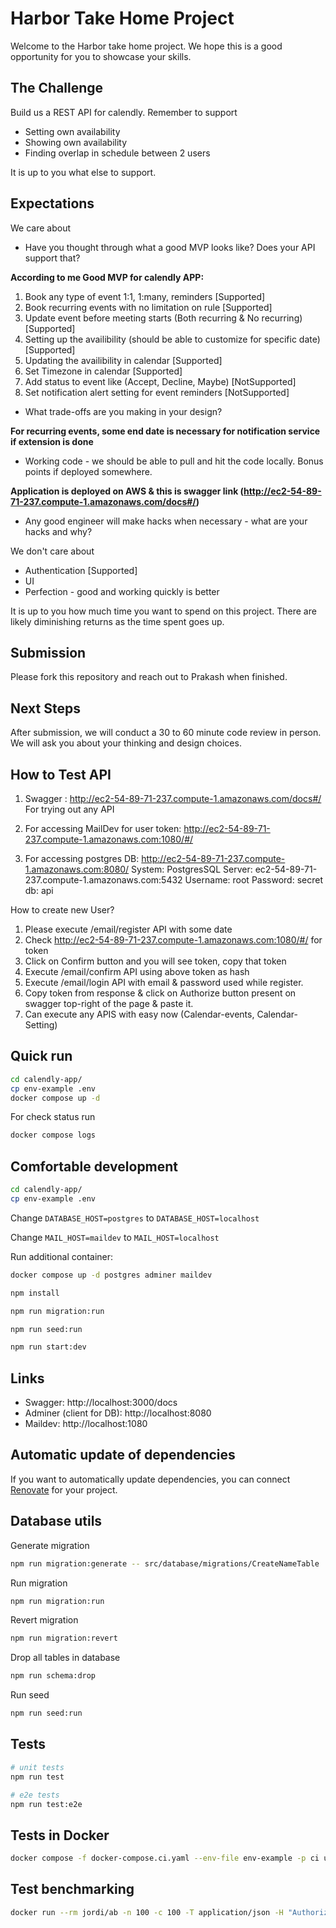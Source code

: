 # Harbor Take Home Project

Welcome to the Harbor take home project. We hope this is a good opportunity for you to showcase your skills.

## The Challenge

Build us a REST API for calendly. Remember to support

- Setting own availability
- Showing own availability
- Finding overlap in schedule between 2 users

It is up to you what else to support.

## Expectations

We care about

- Have you thought through what a good MVP looks like? Does your API support that?

**According to me Good MVP for calendly APP:**
1. Book any type of event 1:1, 1:many, reminders [Supported]
2. Book recurring events with no limitation on rule [Supported]
3. Update event before meeting starts (Both recurring & No recurring) [Supported]
4. Setting up the availibility (should be able to customize for specific date) [Supported]
5. Updating the availibility in calendar [Supported]
6. Set Timezone in calendar [Supported]
7. Add status to event like (Accept, Decline, Maybe) [NotSupported]
8. Set notification alert setting for event reminders [NotSupported]

- What trade-offs are you making in your design?

**For recurring events, some end date is necessary for notification service if extension is done**

- Working code - we should be able to pull and hit the code locally. Bonus points if deployed somewhere.

**Application is deployed on AWS & this is swagger link (http://ec2-54-89-71-237.compute-1.amazonaws.com/docs#/)**

- Any good engineer will make hacks when necessary - what are your hacks and why?

We don't care about

- Authentication [Supported]
- UI
- Perfection - good and working quickly is better

It is up to you how much time you want to spend on this project. There are likely diminishing returns as the time spent goes up.

## Submission

Please fork this repository and reach out to Prakash when finished.

## Next Steps

After submission, we will conduct a 30 to 60 minute code review in person. We will ask you about your thinking and design choices.

## How to Test API
1. Swagger : http://ec2-54-89-71-237.compute-1.amazonaws.com/docs#/
For trying out any API

2. For accessing MailDev for user token:
http://ec2-54-89-71-237.compute-1.amazonaws.com:1080/#/

3. For accessing postgres DB:
http://ec2-54-89-71-237.compute-1.amazonaws.com:8080/
System: PostgresSQL
Server: ec2-54-89-71-237.compute-1.amazonaws.com:5432
Username: root
Password: secret
db: api

How to create new User?
1. Please execute /email/register API with some date
2. Check http://ec2-54-89-71-237.compute-1.amazonaws.com:1080/#/ for token
3. Click on Confirm button and you will see token, copy that token
4. Execute /email/confirm API using above token as hash
5. Execute /email/login API with email & password used while register.
6. Copy token from response & click on Authorize button present on swagger top-right of the page & paste it.
7. Can execute any APIS with easy now (Calendar-events, Calendar-Setting) 


## Quick run

```bash
cd calendly-app/
cp env-example .env
docker compose up -d
```

For check status run

```bash
docker compose logs
```

## Comfortable development

```bash
cd calendly-app/
cp env-example .env
```

Change `DATABASE_HOST=postgres` to `DATABASE_HOST=localhost`

Change `MAIL_HOST=maildev` to `MAIL_HOST=localhost`

Run additional container:

```bash
docker compose up -d postgres adminer maildev
```

```bash
npm install

npm run migration:run

npm run seed:run

npm run start:dev
```

## Links

- Swagger: http://localhost:3000/docs
- Adminer (client for DB): http://localhost:8080
- Maildev: http://localhost:1080

## Automatic update of dependencies

If you want to automatically update dependencies, you can connect [Renovate](https://github.com/marketplace/renovate) for your project.

## Database utils

Generate migration

```bash
npm run migration:generate -- src/database/migrations/CreateNameTable 
```

Run migration

```bash
npm run migration:run
```

Revert migration

```bash
npm run migration:revert
```

Drop all tables in database

```bash
npm run schema:drop
```

Run seed

```bash
npm run seed:run
```

## Tests

```bash
# unit tests
npm run test

# e2e tests
npm run test:e2e
```

## Tests in Docker

```bash
docker compose -f docker-compose.ci.yaml --env-file env-example -p ci up --build --exit-code-from api && docker compose -p ci rm -svf
```

## Test benchmarking

```bash
docker run --rm jordi/ab -n 100 -c 100 -T application/json -H "Authorization: Bearer USER_TOKEN" -v 2 http://<server_ip>:3000/api/v1/users
```
